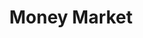 ---
title: Money Market
slug: money-market
updated-on: '2024-05-30T13:44:31.749Z'
created-on: '2024-05-30T13:41:46.671Z'
published-on: '2024-05-30T13:54:32.469Z'
f_city-state-2:
- cms/city/gilroy-ca.md
- cms/city/waynesboro-ga.md
- cms/city/mableton-ga.md
- cms/city/norcross-ga.md
- cms/city/marietta-ga.md
- cms/city/corsicana-tx.md
- cms/city/waxahachie-tx.md
- cms/city/alex-city-al.md
- cms/city/san-jose-ca.md
f_locations:
- cms/payday-loan/money-market-21318.md
- cms/payday-loan/money-market-21319.md
- cms/payday-loan/money-market-21320.md
- cms/payday-loan/money-market-21321.md
- cms/payday-loan/money-market-21322.md
- cms/payday-loan/money-market-21323.md
- cms/payday-loan/money-market-21324.md
- cms/payday-loan/money-market-21325.md
- cms/payday-loan/money-market-21326.md
- cms/payday-loan/money-market-21327.md
- cms/payday-loan/money-market-21328.md
- cms/payday-loan/money-market-21329.md
- cms/payday-loan/money-market-21330.md
- cms/payday-loan/money-market-21331.md
- cms/payday-loan/money-market-21332.md
- cms/payday-loan/money-market-21333.md
f_states:
- cms/state/california.md
- cms/state/georgia.md
- cms/state/texas.md
- cms/state/alabama.md
layout: '[company].html'
tags: company
---